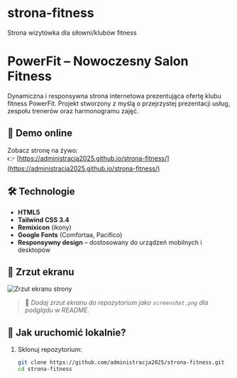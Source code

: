 # strona-fitness
Strona wizytówka dla siłowni/klubów fitness
# PowerFit – Nowoczesny Salon Fitness

Dynamiczna i responsywna strona internetowa prezentująca ofertę klubu fitness PowerFit. Projekt stworzony z myślą o przejrzystej prezentacji usług, zespołu trenerów oraz harmonogramu zajęć.

## 🔗 Demo online

Zobacz stronę na żywo:  
👉 [https://administracja2025.github.io/strona-fitness/](https://administracja2025.github.io/strona-fitness/)

## 🛠️ Technologie

- **HTML5**
- **Tailwind CSS 3.4**
- **Remixicon** (ikony)
- **Google Fonts** (Comfortaa, Pacifico)
- **Responsywny design** – dostosowany do urządzeń mobilnych i desktopów

## 📸 Zrzut ekranu

![Zrzut ekranu strony](screenshot.png)

> 📌 *Dodaj zrzut ekranu do repozytorium jako `screenshot.png` dla podglądu w README.*

## 📂 Jak uruchomić lokalnie?

1. Sklonuj repozytorium:
   ```bash
   git clone https://github.com/administracja2025/strona-fitness.git
   cd strona-fitness
